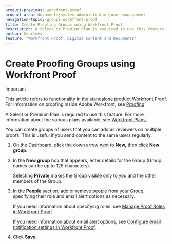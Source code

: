```yaml
---
product-previous: workfront-proof
product-area: documents;system-administration;user-management
navigation-topic: groups-workfront-proof
title: Create Proofing Groups using Workfront Proof
description: A Select or Premium Plan is required to use this feature. For more information about the various plans available, see Workfront Plans.
author: Courtney
feature: "Workfront Proof, Digital Content and Documents"
---
```


# Create Proofing Groups using Workfront Proof

>[!IMPORTANT]
>
>This article refers to functionality in the standalone product Workfront Proof. For information on proofing inside Adobe Workfront, see [Proofing](../../../review-and-approve-work/proofing/proofing.md).

A Select or Premium Plan is required to use this feature. For more information about the various plans available, see [Workfront Plans.](https://www.workfront.com/plans)

You can create groups of users that you can add as reviewers on multiple proofs. This is useful if you send content to the same users regularly.

1. On the Dashboard, click the down arrow next to **New,** then click **New group**.

1. In the **New group** box that appears, enter details for the Group (Group names can be up to 128 characters).

   Selecting **Private** makes the Group visible only to you and the other members of the Group.

1. In the **People** section, add or remove people from your Group, specifying their role and email alert options as necessary.

   If you need information about specifying roles, see [Manage Proof Roles in Workfront Proof](../../../workfront-proof/wp-work-proofsfiles/share-proofs-and-files/manage-proof-roles.md).

   If you need information about email alert options, see [Configure email notification settings in Workfront Proof](../../../workfront-proof/wp-emailsntfctns/email-alerts/config-email-notification-settings-wp.md).

1. Click **Save**.

